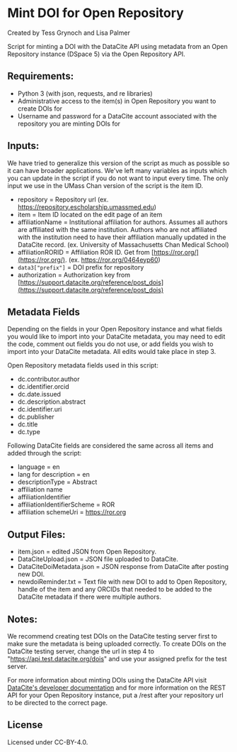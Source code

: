 # Mint DOI for Open Repository
Created by Tess Grynoch and Lisa Palmer

Script for minting a DOI with the DataCite API using metadata from an Open Repository instance (DSpace 5) via the Open Repository API.

## Requirements:
- Python 3 (with json, requests, and re libraries)
- Administrative access to the item(s) in Open Repository you want to create DOIs for
- Username and password for a DataCite account associated with the repository you are minting DOIs for

## Inputs:
We have tried to generalize this version of the script as much as possible so it can have broader applications. We've left many variables as inputs which you can update in the script if you do not want to input every time. The only input we use in the UMass Chan version of the script is the item ID.

- repository = Repository url (ex. https://repository.escholarship.umassmed.edu)
- item = Item ID located on the edit page of an item
- affiliationName = Institutional affiliation for authors. Assumes all authors are affiliated with the same institution. Authors who are not affiliated with the institution need to have their affiliation manually updated in the DataCite record. (ex. University of Massachusetts Chan Medical School)
- affiliationRORID = Affiliation ROR ID. Get from [https://ror.org/](https://ror.org/). (ex. https://ror.org/0464eyp60)
- `data3["prefix"]` = DOI prefix for repository
- authorization = Authorization key from [https://support.datacite.org/reference/post_dois](https://support.datacite.org/reference/post_dois)

## Metadata Fields
Depending on the fields in your Open Repository instance and what fields you would like to import into your DataCite metadata, you may need to edit the code, comment out fields you do not use, or add fields you wish to import into your DataCite metadata. All edits would take place in step 3.

Open Repository metadata fields used in this script:
- dc.contributor.author
- dc.identifier.orcid
- dc.date.issued
- dc.description.abstract
- dc.identifier.uri
- dc.publisher
- dc.title
- dc.type

Following DataCite fields are considered the same across all items and added through the script:
- language = en
- lang for description = en
- descriptionType = Abstract
- affiliation name
- affiliationIdentifier
- affiliationIdentifierScheme = ROR
- affiliation schemeUri = https://ror.org

## Output Files:
- item.json = edited JSON from Open Repository.
- DataCiteUpload.json = JSON file uploaded to DataCite.
- DataCiteDoiMetadata.json = JSON response from DataCite after posting new DOI.
- newdoiReminder.txt = Text file with new DOI to add to Open Repository, handle of the item and any ORCIDs that needed to be added to the DataCite metadata if there were multiple authors.

## Notes: 
We recommend creating test DOIs on the DataCite testing server first to make sure the metadata is being uploaded correctly. To create DOIs on the DataCite testing server, change the url in step 4 to "https://api.test.datacite.org/dois" and use your assigned prefix for the test server.

For more information about minting DOIs using the DataCite API visit [DataCite's developer documentation](https://support.datacite.org/docs/api-create-dois) and for more information on the REST API for your Open Repository instance, put a /rest after your repository url to be directed to the correct page.

## License
Licensed under CC-BY-4.0.

